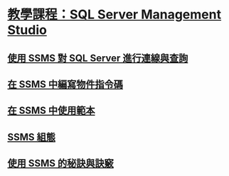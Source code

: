 # [教學課程：SQL Server Management Studio](tutorial-sql-server-management-studio.md)
## [使用 SSMS 對 SQL Server 進行連線與查詢](connect-query-sql-server.md)
## [在 SSMS 中編寫物件指令碼](scripting-ssms.md)
## [在 SSMS 中使用範本](templates-ssms.md)
## [SSMS 組態](ssms-configuration.md)
## [使用 SSMS 的秘訣與訣竅](ssms-tricks.md)



